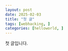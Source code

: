 ```yaml
---
layout: post
date: 2025-02-03
title: "첫 글"
tags: [webhacking, ]
categories: [helloworld, ]
---
```


첫 글입니다.


